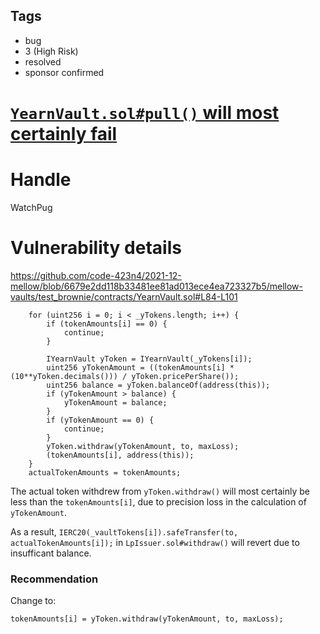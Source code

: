 ## Tags

- bug
- 3 (High Risk)
- resolved
- sponsor confirmed

# [`YearnVault.sol#pull()` will most certainly fail](https://github.com/code-423n4/2021-12-mellow-findings/issues/121) 

# Handle

WatchPug


# Vulnerability details

https://github.com/code-423n4/2021-12-mellow/blob/6679e2dd118b33481ee81ad013ece4ea723327b5/mellow-vaults/test_brownie/contracts/YearnVault.sol#L84-L101

```solidity=84
    for (uint256 i = 0; i < _yTokens.length; i++) {
        if (tokenAmounts[i] == 0) {
            continue;
        }

        IYearnVault yToken = IYearnVault(_yTokens[i]);
        uint256 yTokenAmount = ((tokenAmounts[i] * (10**yToken.decimals())) / yToken.pricePerShare());
        uint256 balance = yToken.balanceOf(address(this));
        if (yTokenAmount > balance) {
            yTokenAmount = balance;
        }
        if (yTokenAmount == 0) {
            continue;
        }
        yToken.withdraw(yTokenAmount, to, maxLoss);
        (tokenAmounts[i], address(this));
    }
    actualTokenAmounts = tokenAmounts;
```

The actual token withdrew from `yToken.withdraw()` will most certainly be less than the `tokenAmounts[i]`, due to precision loss in the calculation of `yTokenAmount`.

As a result, `IERC20(_vaultTokens[i]).safeTransfer(to, actualTokenAmounts[i]);` in `LpIssuer.sol#withdraw()` will revert due to insufficant balance.

 ### Recommendation

Change to:

```solidity=98
tokenAmounts[i] = yToken.withdraw(yTokenAmount, to, maxLoss);
```

